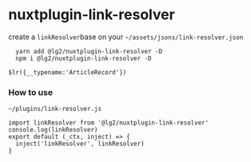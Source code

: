 # nuxtplugin-link-resolver

create a `linkResolver`base on your `~/assets/jsons/link-resolver.json`

```
  yarn add @lg2/nuxtplugin-link-resolver -D
  npm i @lg2/nuxtplugin-link-resolver -D
```

```
$lr({__typename:'ArticleRecord'})
```

### How to use
`~/plugins/link-resolver.js`
```
import linkResolver from '@lg2/nuxtplugin-link-resolver'
console.log(linkResolver)
export default (_ctx, inject) => {
  inject('linkResolver', linkResolver)
}
```
